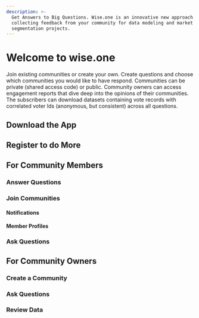 ```yaml
---
description: >-
  Get Answers to Big Questions. Wise.one is an innovative new approach to
  collecting feedback from your community for data modeling and market
  segmentation projects.
---
```


# Welcome to wise.one

Join existing communities or create your own. Create questions and choose which communities you would like to have respond. Communities can be private \(shared access code\) or public. Community owners can access engagement reports that dive deep into the opinions of their communities. The subscribers can download datasets containing vote records with correlated voter Ids \(anonymous, but consistent\) across all questions.

## Download the App

## Register to do More

## For Community Members

### Answer Questions

### Join Communities

#### Notifications

#### Member Profiles

### Ask Questions

## For Community Owners

### Create a Community

### Ask Questions

### Review Data



